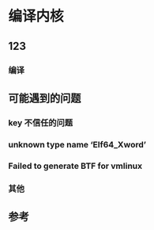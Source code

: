 
# 编译内核

## 123

### 编译

## 可能遇到的问题

### key 不信任的问题

### unknown type name ‘Elf64_Xword’

### Failed to generate BTF for vmlinux

### 其他

## 参考

